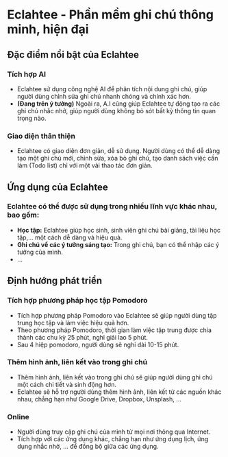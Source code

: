 # **Eclahtee - Phần mềm ghi chú thông minh, hiện đại**

## **Đặc điểm nổi bật của Eclahtee**

  ### **Tích hợp AI** 
  * Eclahtee sử dụng công nghệ AI để phân tích nội dung ghi chú, giúp người dùng chỉnh sửa ghi chú nhanh chóng và chính xác hơn.
  * **(Đang trên ý tưởng)** Ngoài ra, A.I cũng giúp Eclahtee tự động tạo ra các ghi chú nhắc nhở, giúp người dùng không bỏ sót bất kỳ thông tin quan trọng nào.

  ### **Giao diện thân thiện** 
  * Eclahtee có giao diện đơn giản, dễ sử dụng. Người dùng có thể dễ dàng tạo một ghi chú mới, chỉnh sửa, xóa bỏ ghi chú, tạo danh sách việc cần làm (Todo list) chỉ với một vài thao tác đơn giản.

## **Ứng dụng của Eclahtee**

  ### Eclahtee có thể được sử dụng trong nhiều lĩnh vực khác nhau, bao gồm:

  * **Học tập:** Eclahtee giúp học sinh, sinh viên ghi chú bài giảng, tài liệu học tập,... một cách dễ dàng và hiệu quả.
  * **Ghi chú về các ý tưởng sáng tạo:** Trong ghi chú, bạn có thể nhập các ý tưởng của mình.
  * ...

## **Định hướng phát triển**
  
  ### **Tích hợp phương pháp học tập Pomodoro**
  * Tích hợp phương pháp Pomodoro vào Eclahtee sẽ giúp người dùng tập trung học tập và làm việc hiệu quả hơn.
  * Theo phương pháp Pomodoro, thời gian làm việc tập trung được chia thành các chu kỳ 25 phút, nghỉ giải lao 5 phút.
  * Sau 4 hiệp pomodoro, người dùng sẽ nghỉ dài 10-15 phút.

  ### **Thêm hình ảnh, liên kết vào trong ghi chú**
  * Thêm hình ảnh, liên kết vào trong ghi chú sẽ giúp người dùng ghi chú một cách chi tiết và sinh động hơn.
  * Eclahtee sẽ hỗ trợ người dùng thêm hình ảnh, liên kết từ các nguồn khác nhau, chẳng hạn như Google Drive, Dropbox, Unsplash, ...
  ### **Online**
  * Người dùng truy cập ghi chú của mình từ mọi nơi thông qua Internet.
  * Tích hợp với các ứng dụng khác, chẳng hạn như ứng dụng lịch, ứng dụng nhắc nhở, ... để đồng bộ giữa các ứng dụng.
